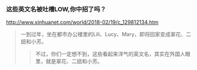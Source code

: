 ### 这些英文名被吐槽LOW,你中招了吗？
http://www.xinhuanet.com/world/2018-02/19/c_129812134.htm
>一到过年，坐在都市办公楼里的Lili、Lucy、Mary，即将回家变成翠花、二妞和小芳。
>>不过，你们一定想不到，这些看起来洋气的英文名，其实在外国人眼里，就是翠花、二妞和小芳。
